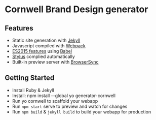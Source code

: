 # Cornwell Brand Design generator

## Features

* Static site generation with [Jekyll](http://jekyllrb.com/)
* Javascript compiled with [Webpack](https://webpack.js.org/)
* [ES2015 features](https://babeljs.io/docs/learn-es2015/) using [Babel](https://babeljs.io)
* [Stylus](http://stylus-lang.com/) complied automatically
* Built-in preview server with [BrowserSync](https://www.browsersync.io/)

## Getting Started

* Install Ruby & Jekyll
* Install: npm install --global yo generator-cornwell
* Run yo cornwell to scaffold your webapp
* Run `npm start` serve to preview and watch for changes
* Run `npm build` & `jekyll build` to build your webapp for production
